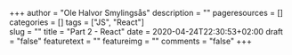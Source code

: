 +++
author = "Ole Halvor Smylingsås"
description = ""
pageresources = []
categories = []
tags = ["JS", "React"]     
slug = ""
title = "Part 2 - React"
date = 2020-04-24T22:30:53+02:00
draft = "false"
featuretext = ""
featureimg = ""
comments = "false"
+++